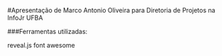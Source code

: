 #Apresentação de Marco Antonio Oliveira para Diretoria de Projetos na InfoJr UFBA

###Ferramentas utilizadas:

reveal.js
font awesome